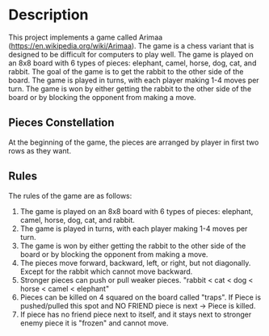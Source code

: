 # Description

This project implements a game called Arimaa (https://en.wikipedia.org/wiki/Arimaa). The game is a chess variant that is
designed to be difficult for computers to play well. The game is played on an 8x8 board with 6 types of pieces: elephant,
camel, horse, dog, cat, and rabbit. The goal of the game is to get the rabbit to the other side of the board. The game
is played in turns, with each player making 1-4 moves per turn. The game is won by either getting the rabbit to the
other side of the board or by blocking the opponent from making a move.

## Pieces Constellation

At the beginning of the game, the pieces are arranged by player in first two rows as they want.

## Rules
The rules of the game are as follows:
1. The game is played on an 8x8 board with 6 types of pieces: elephant, camel, horse, dog, cat, and rabbit.
2. The game is played in turns, with each player making 1-4 moves per turn.
3. The game is won by either getting the rabbit to the other side of the board or by blocking the opponent from making a move.
4. The pieces move forward, backward, left, or right, but not diagonally. Except for the rabbit which cannot move backward.
5. Stronger pieces can push or pull weaker pieces. "rabbit < cat < dog < horse < camel < elephant"
6. Pieces can be killed on 4 squared on the board called "traps". If Piece is pushed/pulled this spot and NO FRIEND piece
is next -> Piece is killed.
7. If piece has no friend piece next to itself, and it stays next to stronger enemy piece it is "frozen" and cannot move.

